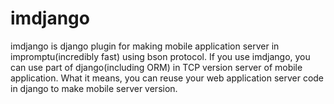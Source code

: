 imdjango
========

imdjango is django plugin for making mobile application server in impromptu(incredibly fast) using bson protocol.
If you use imdjango, you can use part of django(including ORM) in TCP version server of mobile application.
What it means, you can reuse your web application server code in django to make mobile server version.
